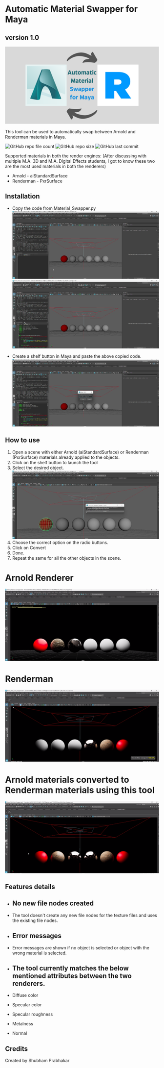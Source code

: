 # Automatic Material Swapper for Maya
## version 1.0

![BANNER!](pictures/banner.png)

This tool can be used to automatically swap between Arnold and Renderman materials in Maya.  

![GitHub repo file count](https://img.shields.io/github/directory-file-count/whatshubhamdoes/Automatic_Material_Swapper_Maya) ![GitHub repo size](https://img.shields.io/github/repo-size/whatshubhamdoes/Automatic_Material_Swapper_Maya) ![GitHub last commit](https://img.shields.io/github/last-commit/whatshubhamdoes/Automatic_Material_Swapper_Maya)



Supported materials in both the render engines: 
(After discussing with multiple M.A. 3D and M.A. Digital Effects students, I got to know these two are the most used materials in both the renderers)
* Arnold - aiStandardSurface
* Renderman - PxrSurface

## Installation
* Copy the code from Material_Swapper.py         
 ![IMAGE1!](pictures/image_1.png)
 ![IMAGE2!](pictures/image_2.png)

* Create a shelf button in Maya and paste the above copied code. 
 ![IMAGE3!](pictures/image_3.png) 

## How to use
1. Open a scene with either Arnold (aiStandardSurface) or Renderman (PxrSurface) materials already applied to the objects.
2. Click on the shelf button to launch the tool  
3. Select the desired object.
![IMAGE4!](pictures/image_4.png) 
4. Choose the correct option on the radio buttons.  
5. Click on Convert
6. Done.  
7. Repeat the same for all the other objects in the scene.

# Arnold Renderer
![IMAGE5!](pictures/image_5.png) 

# Renderman
![IMAGE6!](pictures/image_6.png) 

# Arnold materials converted to Renderman materials using this tool
![IMAGE7!](pictures/image_7.png) 

## Features details

*   ##  No new file nodes created  
*   The tool doesn't create any new file nodes for the texture files and uses the existing file nodes.

*   ##  Error messages 
*   Error messages are shown if no object is selected or object with the wrong material is selected.

*  ##   The tool currently matches the below mentioned attributes between the two renderers.
*   Diffuse color
*   Specular color
*   Specular roughness
*   Metalness
*   Normal


## Credits
Created by Shubham Prabhakar    